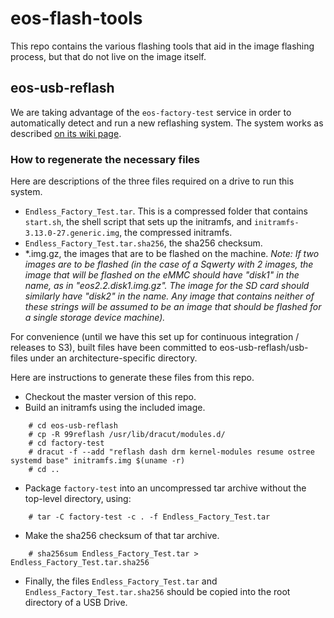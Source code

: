# eos-flash-tools

This repo contains the various flashing tools that aid in the image flashing process, but that do not live on the image itself.

## eos-usb-reflash

We are taking advantage of the `eos-factory-test` service in order to automatically detect and run a new reflashing system. The system works as described [on its wiki page](https://github.com/endlessm/eos-documentation/wiki/USB-Reflashing). 

### How to regenerate the necessary files
Here are descriptions of the three files required on a drive to run this system.

- `Endless_Factory_Test.tar`. This is a compressed folder that contains `start.sh`, the shell script that sets up the initramfs, and `initramfs-3.13.0-27.generic.img`, the compressed initramfs.
- `Endless_Factory_Test.tar.sha256`, the sha256 checksum.
- *.img.gz, the images that are to be flashed on the machine.
_Note: If two images are to be flashed (in the case of a Sqwerty with 2 images, the image that will be flashed on the eMMC should have "disk1" in the name, as in "eos2.2.disk1.img.gz". The image for the SD card should similarly have "disk2" in the name. Any image that contains neither of these strings will be assumed to be an image that should be flashed for a single storage device machine)._

For convenience (until we have this set up for continuous integration / releases to S3), built files have been committed to eos-usb-reflash/usb-files under an architecture-specific directory.

Here are instructions to generate these files from this repo.
- Checkout the master version of this repo.
- Build an initramfs using the included image.
```
    # cd eos-usb-reflash
    # cp -R 99reflash /usr/lib/dracut/modules.d/ 
    # cd factory-test
    # dracut -f --add "reflash dash drm kernel-modules resume ostree systemd base" initramfs.img $(uname -r)
    # cd ..
```
- Package `factory-test` into an uncompressed tar archive without the top-level directory, using: 
```
    # tar -C factory-test -c . -f Endless_Factory_Test.tar
```
- Make the sha256 checksum of that tar archive.
```
    # sha256sum Endless_Factory_Test.tar > Endless_Factory_Test.tar.sha256
```

- Finally, the files `Endless_Factory_Test.tar` and `Endless_Factory_Test.tar.sha256` should be copied into the root directory of a USB Drive.

